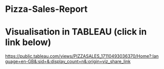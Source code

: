 # Pizza-Sales-Report
# Visualisation in TABLEAU (click in link below)
https://public.tableau.com/views/PIZZASALES_17110493036370/Home?:language=en-GB&:sid=&:display_count=n&:origin=viz_share_link
